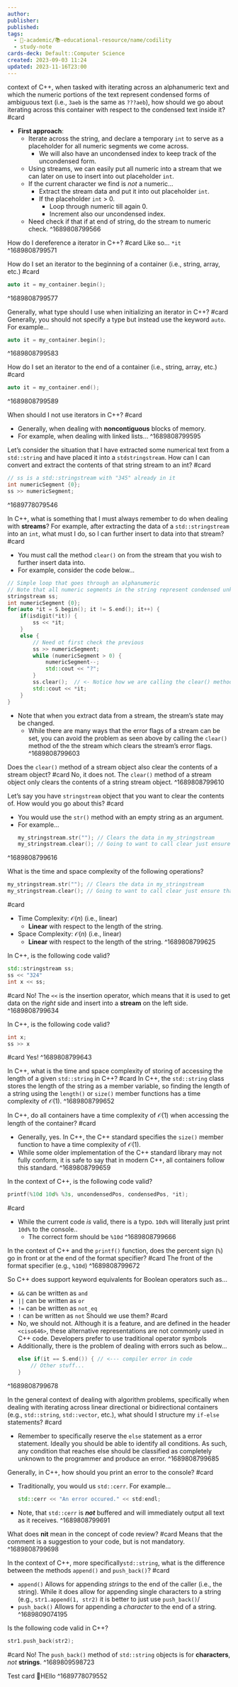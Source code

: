 ```yaml
---
author: 
publisher: 
published: 
tags:
  - 🔴-academic/📚-educational-resource/name/codility
  - study-note
cards-deck: Default::Computer Science
created: 2023-09-03 11:24
updated: 2023-11-16T23:00
---
```


context of C++, when tasked with iterating across an alphanumeric text and which the numeric portions of the text represent condensed forms of ambiguous text (i.e., `3aeb` is the same as `???aeb`), how should we go about iterating across this container with respect to the condensed text inside it? 
#card 
- **First approach**: 
	- Iterate across the string, and declare a temporary `int` to serve as a placeholder for all numeric segments we come across.
		- We will also have an uncondensed index to keep track of the uncondensed form. 
	- Using streams, we can easily put all numeric into a stream that we can later on use to insert into out placeholder `int`.
	- If the current character we find is *not* a numeric…
		- Extract the stream data and put it into out placeholder `int`.
		- If the placeholder `int` > 0.
			- Loop through numeric till again 0. 
			- Increment also our uncondensed index.
	- Need check if that if at end of string, do the stream to numeric check.
^1689808799566

How do I dereference a iterator in C++? 
#card 
Like so… `*it`
^1689808799571

How do I set an iterator to the beginning of a container (i.e., string, array, etc.) 
#card 
```cpp
auto it = my_container.begin();
```
^1689808799577

Generally, what type should I use when initializing an iterator in C++? 
#card 
Generally, you should not specify a type but instead use the keyword `auto`. For example… 
```cpp
auto it = my_container.begin();
```
^1689808799583

How do I set an iterator to the end of a container (i.e., string, array, etc.) 
#card 
```cpp
auto it = my_container.end();
```
^1689808799589

When should I not use iterators in C++?
#card 
- Generally, when dealing with **noncontiguous** blocks of memory. 
- For example, when dealing with linked lists…
^1689808799595


Let’s consider the situation that I have extracted some numerical text from a `std::string` and have placed it into a `stdstringstream`. How can I can convert and extract the contents of that string stream to an int?
#card 
```cpp
// ss is a std::stringstream with "345" already in it
int numericSegment {0};
ss >> numericSegment;
```
^1689778079546

In C++, what is something that I must always remember to do when dealing with **streams**? For example, after extracting the data of a `std::stringstream` into an `int`, what must I do, so I can further insert to data into that stream? 
#card 
- You must call the method `clear()` on from the stream that you wish to further insert data into.
- For example, consider the code below...
```cpp
// Simple loop that goes through an alphanumeric
// Note that all numeric segments in the string represent condensed unknown values (e.g., "2Ae" is the same as "??Ae") 
stringstream ss;
int numericSegment {0};
for(auto *it = S.begin(); it != S.end(); it++) {
	if(isdigit(*it)) {
		ss << *it;
	}
	else {
		// Need ot first check the previous
		ss >> numericSegment;
		while (numericSegment > 0) {
			numericSegment--;
			std::cout << "?";
		}
		ss.clear();  // <- Notice how we are calling the clear() method.
		std::cout << *it;
	}
}
```
- Note that when you extract data from a stream, the stream’s state may be changed. 
	- While there are many ways that the error flags of a stream can be set, you can avoid the problem as seen above by calling the `clear()` method of the the stream which clears the stream’s error flags.
^1689808799603

Does the `clear()` method of a stream object also clear the contents of a stream object? 
#card 
No, it does not. The `clear()` method of a stream object only clears the contents of a string stream object.
^1689808799610

Let’s say you have `stringstream` object that you want to clear the contents of. How would you go about this? 
#card 
- You would use the `str()` method with an empty string as an argument.
- For example…
	```cpp
	my_stringstream.str(""); // Clears the data in my_stringstream
	my_stringstream.clear(); // Going to want to call clear just ensure that the error flags are reset
	```
^1689808799616

What is the time and space complexity of the following operations? 
```cpp
my_stringstream.str(""); // Clears the data in my_stringstream
my_stringstream.clear(); // Going to want to call clear just ensure that the error flags are reset
```
#card 
- Time Complexity: $\mathcal{O}(n)$ (i.e., linear)
	- **Linear** with respect to the length of the string.
- Space Complexity: $\mathcal{O}(n)$ (i.e., linear)
	- **Linear** with respect to the length of the string.
^1689808799625

In C++, is the following code valid?
```cpp
std::stringstream ss;
ss << "324"
int x << ss;
```
#card 
No! The `<<` is the insertion operator, which means that it is used to get data on the *right* side and insert into a **stream** on the left side.
^1689808799634

In C++, is the following code valid?
```cpp
int x;
ss >> x
```
#card 
Yes!
^1689808799643

In C++, what is the time and space complexity of storing of accessing the length of a given `std::string` in C++?
#card 
In C++, the `std::string` class stores the length of the string as a member variable, so finding the length of a string using the `length()`  or `size()` member functions has a time complexity of $\mathcal{O}(1)$.
^1689808799652

In C++, do all containers have a time complexity of $\mathcal{O}(1)$ when accessing the length of the container? 
#card 
- Generally, yes. In C++, the C++ standard specifies the `size()` member function to have a time complexity of  $\mathcal{O}(1)$.
- While some older implementation of the C++ standard library may not fully conform, it is safe to say that in modern C++, all containers follow this standard.
^1689808799659

In the context of C++, is the following code valid?
```cpp
printf(%10d 10d% %3s, uncondensedPos, condensedPos, *it);
```
#card  
- While the current code *is* valid, there is a typo. `10d%` will literally just print `10d%` to the console..
	- The correct form should be `%10d`
^1689808799666

In the context of C++ and the `printf()` function, does the percent sign (`%`) go in front or at the end of the format specifier? 
#card 
The front of the format specifier (e.g., `%10d`)
^1689808799672

So C++ does support keyword equivalents for Boolean operators such as…
- `&&` can be written as `and`
- `||` can be written as `or`
- `!=` can be written as `not_eq`
- `!` can be written as `not`
Should we use them? 
#card 
- No, we should not. Although it is a feature, and are defined in the header `<ciso646>`, these alternative representations are not commonly used in C++ code. Developers prefer to use traditional operator symbols
- Additionally, there is the problem of dealing with errors such as below…
	```cpp
	else if(it == S.end()) { // <--- compiler error in code
	    // Other stuff...
	}
	```
^1689808799678

In the general context of dealing with algorithm problems, specifically when dealing with iterating across linear directional or bidirectional containers (e.g., `std::string`, `std::vector`, etc.), what should I structure my `if-else` statements? 
#card 
- Remember to specifically reserve the `else` statement as a error statement. Ideally you should be able to identify all conditions. As such, any condition that reaches else should be classified as completely unknown to the programmer and produce an error.
^1689808799685

Generally, in C++, how should you print an error to the console? 
#card 
- Traditionally, you would us `std::cerr`. For example…
	```cpp
	std::cerr << "An error occured." << std:endl;
	```
- Note, that `std::cerr` is ***not*** buffered and will immediately output all text as it receives.
^1689808799691

What does **nit** mean in the concept of code review?
#card 
Means that the comment is a suggestion to your code, but is not mandatory.
^1689808799698

In the context of C++, more specifically`std::string`, what is the difference between the methods `append()` and `push_back()`? 
#card 
- `append()` Allows for appending *strings* to the end of the caller (i.e., the string). While it does allow for appending single characters to a string (e.g., `str1.append(1, str2)` it is better to just use `push_back()`/
- `push_back()` Allows for appending a *character* to the end of a string.
^1689809074195

Is the following code valid in C++?
```cpp
str1.push_back(str2);
```
#card 
No! The `push_back()` method of `std::string` objects is for **characters**, *not* **strings**.
^1689809598723


Test card 🎴HEllo ^1689778079552



